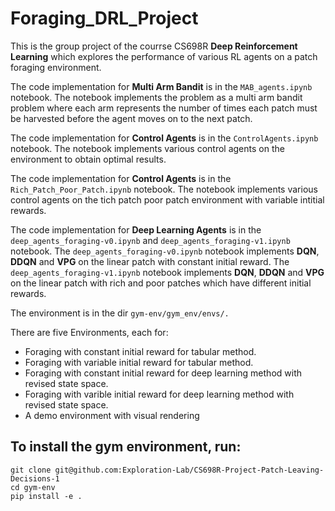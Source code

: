 # Foraging_DRL_Project

This is the group project of the courrse CS698R **Deep Reinforcement Learning** which explores the performance of various RL agents on a patch foraging environment. <br>

The code implementation for **Multi Arm Bandit** is in the `MAB_agents.ipynb` notebook. The notebook implements the problem as a multi arm bandit problem where each arm represents the number of times each patch must be harvested before the agent moves on to the next patch.<br>

The code implementation for **Control Agents** is in the `ControlAgents.ipynb` notebook. The notebook implements various control agents on the environment to obtain optimal results.<br>

The code implementation for **Control Agents** is in the `Rich_Patch_Poor_Patch.ipynb` notebook. The notebook implements various control agents on the tich patch poor patch environment with variable intitial rewards.<br>

The code implementation for **Deep Learning Agents** is in the `deep_agents_foraging-v0.ipynb` and `deep_agents_foraging-v1.ipynb` notebook. The `deep_agents_foraging-v0.ipynb` notebook implements **DQN**, **DDQN** and **VPG** on the linear patch with constant initial reward. The `deep_agents_foraging-v1.ipynb` notebook implements **DQN**, **DDQN** and **VPG** on the linear patch with rich and poor patches which have different initial rewards.<br>



The environment is in the dir `gym-env/gym_env/envs/.`

There are five Environments, each for:
- Foraging with constant initial reward for tabular method.
- Foraging with variable initial reward for tabular method.
- Foraging with constant initial reward for deep learning method with revised state space.
- Foraging with varible initial reward for deep learning method with revised state space.
- A demo environment with visual rendering
 

## To install the gym environment, run:
```
git clone git@github.com:Exploration-Lab/CS698R-Project-Patch-Leaving-Decisions-1
cd gym-env
pip install -e .
```
